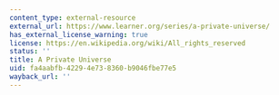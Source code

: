 ```yaml
---
content_type: external-resource
external_url: https://www.learner.org/series/a-private-universe/
has_external_license_warning: true
license: https://en.wikipedia.org/wiki/All_rights_reserved
status: ''
title: A Private Universe
uid: fa4aabfb-4229-4e73-8360-b9046fbe77e5
wayback_url: ''
---
```

